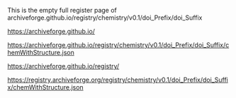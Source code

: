 This is the empty full register page of 
archiveforge.github.io/registry/chemistry/v0.1/doi_Prefix/doi_Suffix


https://archiveforge.github.io/

https://archiveforge.github.io/registry/chemistry/v0.1/doi_Prefix/doi_Suffix/chemWithStructure.json

https://archiveforge.github.io/registry/

https://registry.archiveforge.org/registry/chemistry/v0.1/doi_Prefix/doi_Suffix/chemWithStructure.json